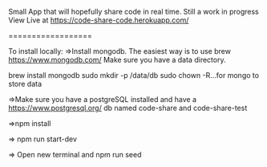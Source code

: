 Small App that will hopefully share code in real time. Still a work in progress
View Live at https://code-share-code.herokuapp.com/

==================

To install locally:
=>Install mongodb. The easiest way is to use brew https://www.mongodb.com/
Make sure you have a data directory. 

brew install mongodb
sudo mkdir -p /data/db
sudo chown -R...for mongo to store data

=>Make sure you have a postgreSQL installed and have a https://www.postgresql.org/
db named code-share and code-share-test

=>npm install

=> npm run start-dev

=> Open new terminal and npm run seed




